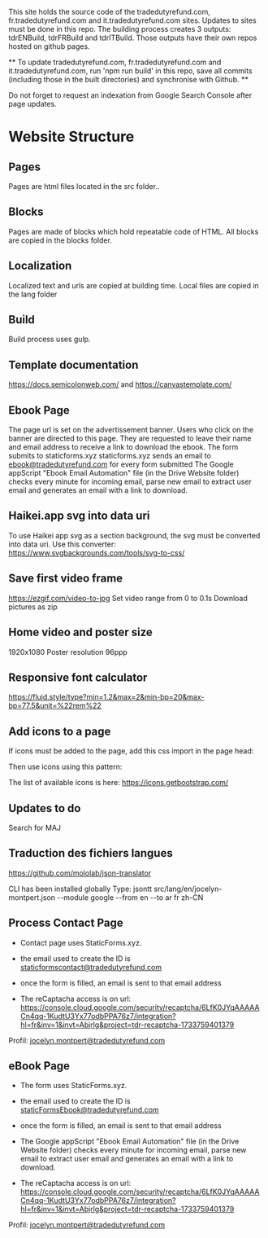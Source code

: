 This site holds the source code of the tradedutyrefund.com, fr.tradedutyrefund.com and it.tradedutyrefund.com sites.
Updates to sites must be done in this repo.
The building process creates 3 outputs: tdrENBuild, tdrFRBuild and tdrITBuild. Those outputs have their own repos hosted on github pages.

** To update tradedutyrefund.com, fr.tradedutyrefund.com and it.tradedutyrefund.com, run 'npm run build' in this repo, save all commits (including those in the built directories) and synchronise with Github. **

Do not forget to request an indexation from Google Search Console after page updates.

# Website Structure

## Pages

Pages are html files located in the src folder..

## Blocks

Pages are made of blocks which hold repeatable code of HTML. All blocks are copied in the blocks folder.

## Localization

Localized text and urls are copied at building time. Local files are copied in the lang folder

## Build

Build process uses gulp.

## Template documentation

https://docs.semicolonweb.com/ and https://canvastemplate.com/

## Ebook Page

The page url is set on the advertissement banner. Users who click on the banner are directed to this page.
They are requested to leave their name and email address to receive a link to download the ebook.
The form submits to staticforms.xyz
staticforms.xyz sends an email to ebook@tradedutyrefund.com for every form submitted
The Google appScript "Ebook Email Automation" file (in the Drive Website folder) checks every minute for incoming email, parse new email to extract user email and generates an email with a link to download.

## Haikei.app svg into data uri

To use Haikei app svg as a section background, the svg must be converted into data uri. Use this converter: https://www.svgbackgrounds.com/tools/svg-to-css/

## Save first video frame

https://ezgif.com/video-to-jpg
Set video range from 0 to 0.1s
Download pictures as zip

## Home video and poster size

1920x1080
Poster resolution 96ppp

## Responsive font calculator

https://fluid.style/type?min=1.2&max=2&min-bp=20&max-bp=77.5&unit=%22rem%22

## Add icons to a page

If icons must be added to the page, add this css import in the page head:

<!-- Only required with icons on the page -->
  <!-- Font Icons Start -->
  <link rel="preload" href="css/font-icons.css" as="style" onload="this.onload=null;this.rel='stylesheet'">
  <noscript>
    <link rel="stylesheet" href="css/font-icons.css">
  </noscript>
  <!-- Font Icons End -->

Then use icons using this pattern: <i class="bi-question-circle-fill"></i>

The list of available icons is here: https://icons.getbootstrap.com/

## Updates to do

Search for MAJ

## Traduction des fichiers langues

https://github.com/mololab/json-translator

CLI has been installed globally
Type: jsontt src/lang/en/jocelyn-montpert.json --module google --from en --to ar fr zh-CN

## Process Contact Page

- Contact page uses StaticForms.xyz.
- the email used to create the ID is staticformscontact@tradedutyrefund.com
- once the form is filled, an email is sent to that email address

- The reCaptacha access is on
  url: https://console.cloud.google.com/security/recaptcha/6LfK0JYqAAAAACn4qq-1KudtU3Yx77odbPPA76z7/integration?hl=fr&inv=1&invt=Abjrlg&project=tdr-recaptcha-1733759401379

Profil: jocelyn.montpert@tradedutyrefund.com

## eBook Page

- The form uses StaticForms.xyz.
- the email used to create the ID is staticFormsEbook@tradedutyrefund.com
- once the form is filled, an email is sent to that email address

- The Google appScript "Ebook Email Automation" file (in the Drive Website folder) checks every minute for incoming email, parse new email to extract user email and generates an email with a link to download.

- The reCaptacha access is on
  url: https://console.cloud.google.com/security/recaptcha/6LfK0JYqAAAAACn4qq-1KudtU3Yx77odbPPA76z7/integration?hl=fr&inv=1&invt=Abjrlg&project=tdr-recaptcha-1733759401379

Profil: jocelyn.montpert@tradedutyrefund.com

